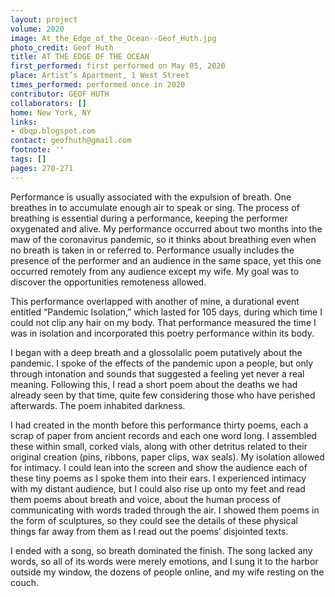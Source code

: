 ```yaml
---
layout: project
volume: 2020
image: At_the_Edge_of_the_Ocean--Geof_Huth.jpg
photo_credit: Geof Huth
title: AT THE EDGE OF THE OCEAN
first_performed: first performed on May 05, 2020
place: Artist’s Apartment, 1 West Street
times_performed: performed once in 2020
contributor: GEOF HUTH
collaborators: []
home: New York, NY
links:
- dbqp.blogspot.com
contact: geofhuth@gmail.com
footnote: ''
tags: []
pages: 270-271
---
```




Performance is usually associated with the expulsion of breath. One breathes in to accumulate enough air to speak or sing. The process of breathing is essential during a performance, keeping the performer oxygenated and alive. My performance occurred about two months into the maw of the coronavirus pandemic, so it thinks about breathing even when no breath is taken in or referred to. Performance usually includes the presence of the performer and an audience in the same space, yet this one occurred remotely from any audience except my wife. My goal was to discover the opportunities remoteness allowed. 

This performance overlapped with another of mine, a durational event entitled “Pandemic Isolation,” which lasted for 105 days, during which time I could not clip any hair on my body. That performance measured the time I was in isolation and incorporated this poetry performance within its body.

I began with a deep breath and a glossolalic poem putatively about the pandemic. I spoke of the effects of the pandemic upon a people, but only through intonation and sounds that suggested a feeling yet never a real meaning. Following this, I read a short poem about the deaths we had already seen by that time, quite few considering those who have perished afterwards. The poem inhabited darkness.

I had created in the month before this performance thirty poems, each a scrap of paper from ancient records and each one word long. I assembled these within small, corked vials, along with other detritus related to their original creation (pins, ribbons, paper clips, wax seals). My isolation allowed for intimacy. I could lean into the screen and show the audience each of these tiny poems as I spoke them into their ears. 
I experienced intimacy with my distant audience, but I could also rise up onto my feet and read them poems about breath and voice, about the human process of communicating with words traded through the air. I showed them poems in the form of sculptures, so they could see the details of these physical things far away from them as I read out the poems’ disjointed texts.

I ended with a song, so breath dominated the finish. The song lacked any words, so all of its words were merely emotions, and I sung it to the harbor outside my window, the dozens of people online, and my wife resting on the couch.

